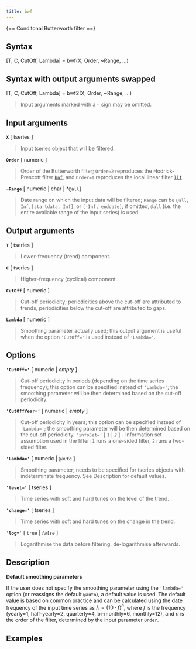 ```yaml
---
title: bwf
---
```




{== Conditonal Butterworth filter ==}


## Syntax 

[T, C, CutOff, Lambda] = bwf(X, Order, ~Range, ...)


## Syntax with output arguments swapped

[T, C, CutOff, Lambda] = bwf2(X, Order, ~Range, ...)
> 
> Input arguments marked with a `~` sign may be omitted.
> 

## Input arguments 

__`X`__ [ tseries ]
> 
> Input tseries object that will be filtered.
> 

__`Order`__ [ numeric ] 
> 
> Order of the Butterworth filter; `Order=2`
> reproduces the Hodrick-Prescott filter [`hpf`](tseries/hpf), and
> `Order=1` reproduces the local linear filter [`llf`](tseries/llf).
> 

__`~Range`__ [ numeric | char | *`@all`]
> 
> Date range on which the input
> data will be filtered; `Range` can be `@all`, `Inf`, `[startdata, Inf]`, 
> or `[-Inf, enddate]`; if omitted, `@all` (i.e. the entire available range
> of the input series) is used.
> 

## Output arguments 

__`T`__ [ tseries ] 
> 
> Lower-frequency (trend) component.
> 

__`C`__ [ tseries ]
> 
> Higher-frequency (cyclical) component.
> 

__`CutOff`__ [ numeric ]
> 
> Cut-off periodicity; periodicities above the
> cut-off are attributed to trends, periodicities below the cut-off are
> attributed to gaps.
> 

__`Lambda`__ [ numeric ] 
> 
> Smoothing parameter actually used; this output
> argument is useful when the option `'CutOff='` is used instead of
> `'Lambda='`.
> 

## Options 

__`'CutOff='`__ [ numeric | *empty* ] 
> 
> Cut-off periodicity in periods
> (depending on the time series frequency); this option can be specified
> instead of `'Lambda='`; the smoothing parameter will be then determined
> based on the cut-off periodicity.
> 

__`'CutOffYear='`__ [ numeric | *empty* ] 
> 
> Cut-off periodicity in years;
> this option can be specified instead of `'Lambda='`; the smoothing
> parameter will be then determined based on the cut-off periodicity.
> `'infoSet='` [ `1` | *`2`* ] - Information set assumption used in the
> filter: `1` runs a one-sided filter, `2` runs a two-sided filter.
> 

__`'Lambda='`__ [ numeric | *`@auto`* ]
> 
> Smoothing parameter;
> needs to be specified for tseries objects with indeterminate frequency.
> See Description for default values.
> 

__`'level='`__ [ tseries ] 
> 
> Time series with soft and hard tunes on the
> level of the trend.
> 

__`'change='`__ [ tseries ] 
> 
> Time series with soft and hard tunes on the
> change in the trend.
> 

__`'log='`__ [ `true` | *`false`* ] 
> 
> Logarithmise the data before
> filtering, de-logarithmise afterwards.
> 

## Description 

__Default smoothing parameters__

If the user does not specify the smoothing parameter using the
`'lambda='` option (or reassigns the default `@auto`), a default value is
used. The default value is based on common practice and can be calculated
using the date frequency of the input time series as $\lambda = (10 \cdot
f)^n$, where $f$ is the frequency (yearly=1, half-yearly=2, quarterly=4, 
bi-monthly=6, monthly=12), and $n$ is the order of the filter, determined
by the input parameter `Order`.

## Examples

```matlab
```

